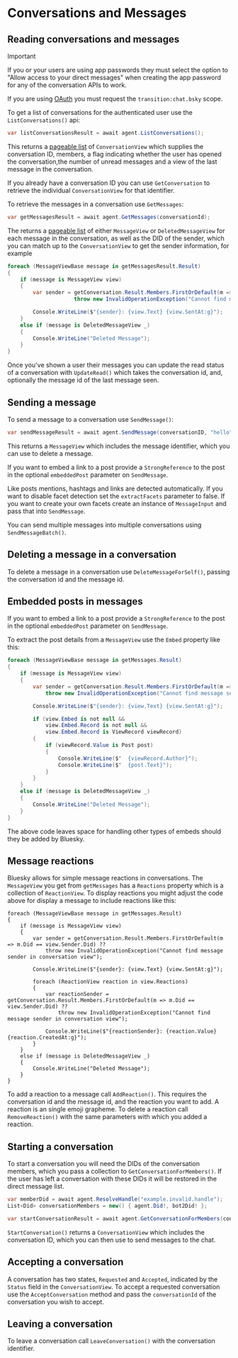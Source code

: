 # Conversations and Messages

## <a name="reading">Reading conversations and messages</a>

> [!IMPORTANT]
> If you or your users are using app passwords they must select the option to "Allow access to your direct messages" when creating the app password for
> any of the conversation APIs to work.
>
> If you are using [OAuth](connecting.md#oauth) you must request the `transition:chat.bsky` scope.

To get a list of conversations for the authenticated user use the `ListConversations()` api:

```c#
var listConversationsResult = await agent.ListConversations();
```

This returns a [pageable list](cursorsAndPagination.md) of `ConversationView` which supplies the conversation ID, members,
a flag indicating whether the user has opened the conversation,the number of unread messages and a view of the last message in the conversation.

If you already have a conversation ID you can use `GetConversation` to retrieve the individual `ConversationView` for that identifier.

To retrieve the messages in a conversation use `GetMessages`:

```c#
var getMessagesResult = await agent.GetMessages(conversationId);
```

The returns a [pageable list](cursorsAndPagination.md) of either `MessageView` or `DeletedMessageView` for each message in the conversation, as well
as the DID of the sender, which you can match up to the `ConversationView` to get the sender information, for example

```c#
foreach (MessageViewBase message in getMessagesResult.Result)
{
    if (message is MessageView view)
    {
        var sender = getConversation.Result.Members.FirstOrDefault(m => m.Did == view.Sender.Did) ??
                     throw new InvalidOperationException("Cannot find message sender in conversation view");

        Console.WriteLine($"{sender}: {view.Text} {view.SentAt:g}");
    }
    else if (message is DeletedMessageView _)
    {
        Console.WriteLine("Deleted Message");
    }
}
```

Once you've shown a user their messages you can update the read status of a conversation with `UpdateRead()` which takes the conversation id, and,
optionally the message id of the last message seen.

## <a name="sending">Sending a message</a>

To send a message to a conversation use `SendMessage()`:

```c#
var sendMessageResult = await agent.SendMessage(conversationID, "hello");
```

This returns a `MessageView` which includes the message identifier, which you can use to delete a message.

If you want to embed a link to a post provide a `StrongReference` to the post in the optional `embeddedPost` parameter on `SendMessage`.

Like posts mentions, hashtags and links are detected automatically. If you want to disable facet detection set the `extractFacets` parameter to false.
If you want to create your own facets create an instance of `MessageInput` and pass that into `SendMessage`.

You can send multiple messages into multiple conversations using `SendMessageBatch()`.

## <a name="deleting">Deleting a message in a conversation</a>

To delete a message in a conversation use `DeleteMessageForSelf()`, passing the conversation id and the message id.

## <a name="reacting">Embedded posts in messages</a>

If you want to embed a link to a post provide a `StrongReference` to the post in the optional `embeddedPost` parameter on `SendMessage`.

To extract the post details from a `MessageView` use the `Embed` property like this:

```c#
foreach (MessageViewBase message in getMessages.Result)
{
    if (message is MessageView view)
    {
        var sender = getConversation.Result.Members.FirstOrDefault(m => m.Did == view.Sender.Did) ??
            throw new InvalidOperationException("Cannot find message sender in conversation view");

        Console.WriteLine($"{sender}: {view.Text} {view.SentAt:g}");

        if (view.Embed is not null &&
            view.Embed.Record is not null &&
            view.Embed.Record is ViewRecord viewRecord)
        {
            if (viewRecord.Value is Post post)
            {
                Console.WriteLine($"  {viewRecord.Author}");
                Console.WriteLine($"  {post.Text}");
            }
        }
    }
    else if (message is DeletedMessageView _)
    {
        Console.WriteLine("Deleted Message");
    }
}
```

The above code leaves space for handling other types of embeds should they be added by Bluesky.

## <a name="reacting">Message reactions</a>

Bluesky allows for simple message reactions in conversations. The `MessageView` you get from `getMessages` has a `Reactions` property which is a collection of `ReactionView`. To display reactions
you might adjust the code above for display a message to include reactions like this:

```
foreach (MessageViewBase message in getMessages.Result)
{
    if (message is MessageView view)
    {
        var sender = getConversation.Result.Members.FirstOrDefault(m => m.Did == view.Sender.Did) ??
            throw new InvalidOperationException("Cannot find message sender in conversation view");

        Console.WriteLine($"{sender}: {view.Text} {view.SentAt:g}");

        foreach (ReactionView reaction in view.Reactions)
        {
            var reactionSender = getConversation.Result.Members.FirstOrDefault(m => m.Did == view.Sender.Did) ??
                throw new InvalidOperationException("Cannot find message sender in conversation view");

            Console.WriteLine($"{reactionSender}: {reaction.Value} {reaction.CreatedAt:g}");
        }
    }
    else if (message is DeletedMessageView _)
    {
        Console.WriteLine("Deleted Message");
    }
}
```

To add a reaction to a message call `AddReaction()`. This requires the conversation id and the message id, and the reaction you want to add. A reaction is an single emoji grapheme.
To delete a reaction call `RemoveReaction()` with the same parameters with which you added a reaction.

## <a name="creating">Starting a conversation</a>

To start a conversation you will need the DIDs of the conversation members, which you pass a collection to `GetConversationForMembers()`. If the user has left a conversation with these DIDs
it will be restored in the direct message list.

```c#
var memberDid = await agent.ResolveHandle("example.invalid.handle");
List<Did> conversationMembers = new() { agent.Did!, bot2Did! };

var startConversationResult = await agent.GetConversationForMembers(conversationMembers);
```

`StartConversation()` returns a `ConversationView` which includes the conversation ID, which you can then use to send messages to the chat.

## <a name="accepting">Accepting a conversation</a>

A conversation has two states, `Requested` and `Accepted`, indicated by the `Status` field in the `ConversationView`.
To accept a requested conversation use the `AcceptConversation` method and pass the `conversationId` of the conversation you wish to accept.

## <a name="leaving">Leaving a conversation</a>

To leave a conversation call `LeaveConversation()` with the conversation identifier.

